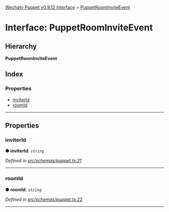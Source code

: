 [Wechaty Puppet v0.9.12 Interface](../README.md) > [PuppetRoomInviteEvent](../interfaces/puppetroominviteevent.md)

# Interface: PuppetRoomInviteEvent

## Hierarchy

**PuppetRoomInviteEvent**

## Index

### Properties

* [inviterId](puppetroominviteevent.md#inviterid)
* [roomId](puppetroominviteevent.md#roomid)

---

## Properties

<a id="inviterid"></a>

###  inviterId

**● inviterId**: *`string`*

*Defined in [src/schemas/puppet.ts:21](https://github.com/Chatie/wechaty-puppet/blob/53150e3/src/schemas/puppet.ts#L21)*

___
<a id="roomid"></a>

###  roomId

**● roomId**: *`string`*

*Defined in [src/schemas/puppet.ts:22](https://github.com/Chatie/wechaty-puppet/blob/53150e3/src/schemas/puppet.ts#L22)*

___

